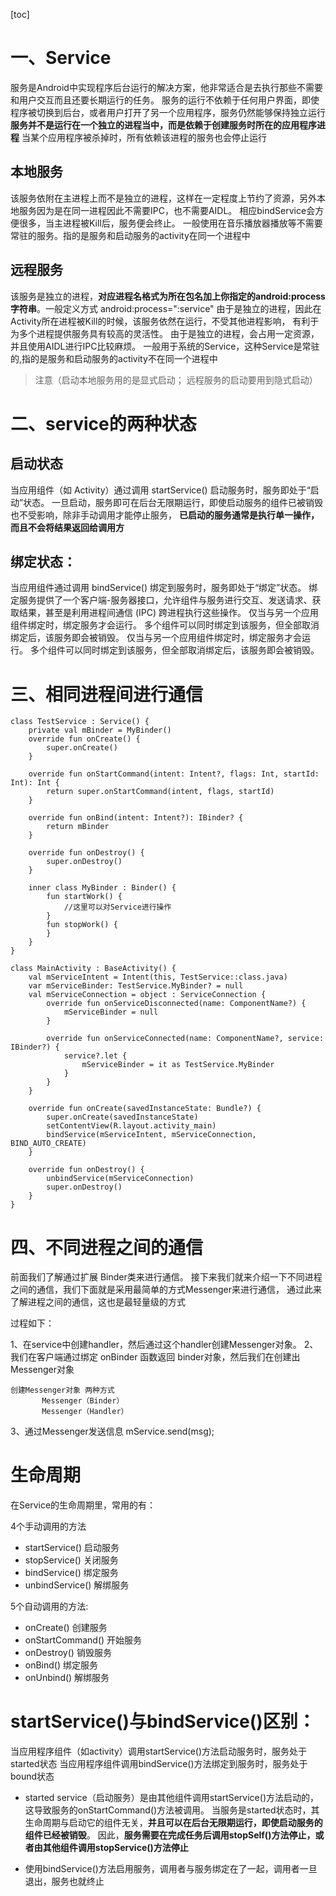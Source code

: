 [toc]

# 一、Service 

服务是Android中实现程序后台运行的解决方案，他非常适合是去执行那些不需要和用户交互而且还要长期运行的任务。
服务的运行不依赖于任何用户界面，即使程序被切换到后台，或者用户打开了另一个应用程序，服务仍然能够保持独立运行
**服务并不是运行在一个独立的进程当中，而是依赖于创建服务时所在的应用程序进程**
当某个应用程序被杀掉时，所有依赖该进程的服务也会停止运行

## 本地服务

该服务依附在主进程上而不是独立的进程，这样在一定程度上节约了资源，另外本地服务因为是在同一进程因此不需要IPC，也不需要AIDL。
相应bindService会方便很多，当主进程被Kill后，服务便会终止。
一般使用在音乐播放器播放等不需要常驻的服务。指的是服务和启动服务的activity在同一个进程中

## 远程服务

该服务是独立的进程，**对应进程名格式为所在包名加上你指定的android:process字符串**。一般定义方式 android:process=":service" 
由于是独立的进程，因此在Activity所在进程被Kill的时候，该服务依然在运行，不受其他进程影响，
有利于为多个进程提供服务具有较高的灵活性。
由于是独立的进程，会占用一定资源，并且使用AIDL进行IPC比较麻烦。
一般用于系统的Service，这种Service是常驻的,指的是服务和启动服务的activity不在同一个进程中


> 注意（启动本地服务用的是显式启动； 远程服务的启动要用到隐式启动）
  


# 二、service的两种状态

## 启动状态

当应用组件（如 Activity）通过调用 startService() 启动服务时，服务即处于“启动”状态。
一旦启动，服务即可在后台无限期运行，即使启动服务的组件已被销毁也不受影响，除非手动调用才能停止服务，
**已启动的服务通常是执行单一操作，而且不会将结果返回给调用方**



## 绑定状态：

当应用组件通过调用 bindService() 绑定到服务时，服务即处于“绑定”状态。
绑定服务提供了一个客户端-服务器接口，允许组件与服务进行交互、发送请求、获取结果，甚至是利用进程间通信 (IPC) 跨进程执行这些操作。 仅当与另一个应用组件绑定时，绑定服务才会运行。 多个组件可以同时绑定到该服务，但全部取消绑定后，该服务即会被销毁。
仅当与另一个应用组件绑定时，绑定服务才会运行。
 多个组件可以同时绑定到该服务，但全部取消绑定后，该服务即会被销毁。


# 三、相同进程间进行通信
```
class TestService : Service() {
    private val mBinder = MyBinder()
    override fun onCreate() {
        super.onCreate()
    }

    override fun onStartCommand(intent: Intent?, flags: Int, startId: Int): Int {
        return super.onStartCommand(intent, flags, startId)
    }

    override fun onBind(intent: Intent?): IBinder? {
        return mBinder
    }

    override fun onDestroy() {
        super.onDestroy()
    }

    inner class MyBinder : Binder() {
        fun startWork() {
            //这里可以对Service进行操作
        }
        fun stopWork() {
        }
    }
}

class MainActivity : BaseActivity() {
    val mServiceIntent = Intent(this, TestService::class.java)
    var mServiceBinder: TestService.MyBinder? = null
    val mServiceConnection = object : ServiceConnection {
        override fun onServiceDisconnected(name: ComponentName?) {
            mServiceBinder = null
        }

        override fun onServiceConnected(name: ComponentName?, service: IBinder?) {
            service?.let {
                mServiceBinder = it as TestService.MyBinder
            }
        }
    }

    override fun onCreate(savedInstanceState: Bundle?) {
        super.onCreate(savedInstanceState)
        setContentView(R.layout.activity_main)
        bindService(mServiceIntent, mServiceConnection, BIND_AUTO_CREATE)
    }

    override fun onDestroy() {
        unbindService(mServiceConnection)
        super.onDestroy()
    }
}
```

# 四、不同进程之间的通信

前面我们了解通过扩展 Binder类来进行通信。
接下来我们就来介绍一下不同进程之间的通信，我们下面就是采用最简单的方式Messenger来进行通信，
通过此来了解进程之间的通信，这也是最轻量级的方式

过程如下：

1、在service中创建handler，然后通过这个handler创建Messenger对象。
2、我们在客户端通过绑定 onBinder 函数返回 binder对象，然后我们在创建出Messenger对象

    创建Messenger对象 两种方式
           Messenger（Binder）
           Messenger（Handler）

3、通过Messenger发送信息   mService.send(msg);
   



# 生命周期

在Service的生命周期里，常用的有：

4个手动调用的方法

- startService()  	启动服务
- stopService()	    关闭服务
- bindService()	    绑定服务
- unbindService()	解绑服务

5个自动调用的方法:
- onCreate()	    创建服务
- onStartCommand()	开始服务
- onDestroy()    	销毁服务
- onBind()	        绑定服务
- onUnbind()	    解绑服务




# startService()与bindService()区别：
当应用程序组件（如activity）调用startService()方法启动服务时，服务处于started状态
当应用程序组件调用bindService()方法绑定到服务时，服务处于bound状态

- started service（启动服务）是由其他组件调用startService()方法启动的，这导致服务的onStartCommand()方法被调用。
当服务是started状态时，其生命周期与启动它的组件无关，**并且可以在后台无限期运行，即使启动服务的组件已经被销毁**。
因此，**服务需要在完成任务后调用stopSelf()方法停止，或者由其他组件调用stopService()方法停止**

- 使用bindService()方法启用服务，调用者与服务绑定在了一起，调用者一旦退出，服务也就终止
